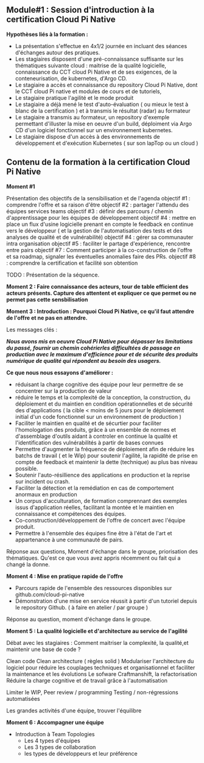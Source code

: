 ## Module#1 : Session d'introduction à la certification Cloud Pi Native ##

**Hypothèses liés à la formation :**

- La présentation s'effectue en 4x1/2 journée en incluant des séances d'échanges autour des pratiques.
- Les stagiaires disposent d'une pré-connaissance suffisante sur les thématiques suivante cloud : maitrise de la qualité logicielle, connaissance du CCT cloud Pi Native et de ses exigences, de la conteneurisation, de kubernetes, d'Argo CD.
- Le stagiaire a accès et connaissance du repository Cloud Pi Native, dont le CCT cloud Pi native et modules de cours et de tutoriels,
- Le stagiaire pratique l'agilité et le mode produit
- Le stagiaire a déjà mené le test d'auto-évaluation ( ou mieux le test à blanc de la certification ) et à transmis le résultat (radar) au formateur
- Le stagiaire a transmis au formateur, un repository d'exemple permettant d'illuster la mise en oeuvre d'un build, déploiment via Argo CD d'un logiciel fonctionnel sur un environnement kubernetes.
- Le stagiaire dispose d'un accès à des environnements de développement et d'exécution Kubernetes ( sur son lapTop ou un cloud )

## Contenu de la formation à la certification Cloud Pi Native ##

**Moment #1**

Présentation des objectifs de la sensibilisation et de l'agenda
objectif #1 : comprendre l'offre et sa raison d'être
objectif #2 : partager l'attendu des équipes services teams 
objectif #3 : définir des parcours / chemin d'apprentissage pour les équipes de développement
objectif #4 : mettre en place un flux d'usine logicielle prenant en compte le feedback en continue vers le développeur ( et la gestion de l'automatisation des tests et des analyses de qualité et de vulnérabilité)
objectif #4 : gérer sa communauter intra organisation 
objectif #5 : faciliter le partage d'expérience, rencontre entre pairs 
objectif #7 : Comment participer à la co-construction de l'offre et sa roadmap, signaler les éventuelles anomalies faire des PRs.
objectif #8 : comprendre la certification et facilité son obtention

TODO : Présentation de la séquence.

**Moment 2 : Faire connaissance des acteurs, tour de table efficient des acteurs présents.
Capture des attentent et expliquer ce que permet ou ne permet pas cette sensbilisation**

**Moment 3 : Introduction : Pourquoi Cloud Pi Native, ce qu'il faut attendre de l'offre et ne pas en attendre.**

Les messages clés : 

***Nous avons mis en oeuvre Cloud Pi Native pour dépasser les limitations du passé, fournir un chemin cohérierles difficultées de passage en production avec le maximum d'efficience pour et de sécurite des produits numérique de qualité qui répondent au besoin des usagers.***

**Ce que nous nous essayons d'améliorer :**

- réduisant la charge cognitive des équipe pour leur permettre de se concentrer sur la production de valeur
- réduire le temps et la complexité de la conception, la construction, du déploiement et du maintien en condition opérationnelles et de sécurité des d'applications  ( la cible < moins de 5 jours pour le déploiement initial d'un code fonctionnel sur un environnement de production )
- Faciliter le maintien en qualité et de sécurtier pour faciliter l'homologation des produits, grâce à un ensemble de normes et d'assemblage d'outils aidant à controler en continue la qualité et l'identification des vulnérabilités à partir de bases connues
- Permettre d'augmenter la fréquence de déploiement afin de réduire les batchs de travail ( et le Wip) pour soutenir l'agilité, la rapidité de prise en compte de feedback et maintenir la dette (technique) au plus bas niveau possible.
- Soutenir l'auto-résillience des applications en production et la reprise sur incident ou crash.
- Faciliter la détection et la remédiation en cas de comportement anormaux en production
- Un corpus d'acculturation, de formation comprennant des exemples issus d'application réelles, facilitant la montée et le maintien en connaissance et compétences des équipes.
- Co-construction/développement de l'offre de concert avec  l'équipe produit.
- Permettre à l'ensemble des équipes  fine être à l'état de l'art et appartenance à une communauté de pairs.

Réponse aux questions, Moment d'échange dans le groupe, priorisation des thématiques.
Qu'est ce que vous avez appris récemment ou fait qui a changé la donne.

**Moment 4 : Mise en pratique rapide de l'offre**
- Parcours rapide de l'ensemble des ressources disponibles sur github.com/cloud-pi-native
- Démonstration d'une mise en service réussit à partir d'un tutoriel depuis le repository Github. ( à faire en atelier / par groupe )

Réponse au question, moment d'échange dans le groupe.

**Moment 5 : La qualité logicielle et d'architecture au service de l'agilité**

Débat avec les stagiaires : Comment maitriser la complexité, la qualité,et maintenir une base de code ?

Clean code
Clean architecture ( règles solid )
Modulariser l'architecture du logiciel pour réduire les couplages techniques et organisationnel et faciliter la maintenance et les évolutions
Le sofware Craftmanshift, la refactorisation
Réduire la charge cognitive et de travail grâce à l'automatisation

Limiter le WIP, Peer review / programming
Testing / non-régressions automatisées

Les grandes activités d'une équipe, trouver l'équilibre

**Moment 6 : Accompagner une équipe**

- Introduction à Team Topologies
  - Les 4 types d'équipes
  - Les 3 types de collaboration
  - les types de développeurs et leur préférence


  

